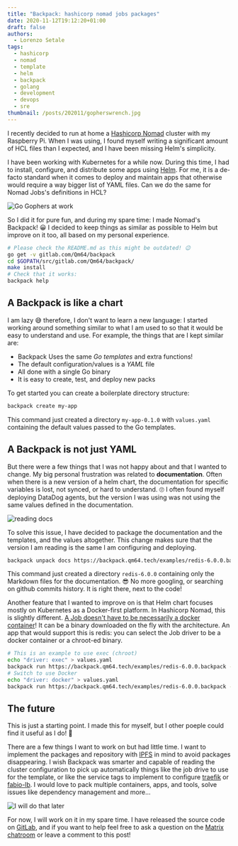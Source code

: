 ```yaml
---
title: "Backpack: hashicorp nomad jobs packages"
date: 2020-11-12T19:12:20+01:00
draft: false
authors:
  - Lorenzo Setale
tags:
  - hashicorp
  - nomad
  - template
  - helm
  - backpack
  - golang
  - development
  - devops
  - sre
thumbnail: /posts/202011/gopherswrench.jpg
---
```

I recently decided to run at home a [Hashicorp Nomad](https://www.nomadproject.io) 
cluster with my Raspberry Pi. When I was using, I found myself writing a 
significant amount of HCL files than I expected, and I have been missing Helm's 
simplicity.

I have been working with Kubernetes for a while now. During this time, I had to 
install, configure, and distribute some apps using [Helm](https://helm.sh). 
For me, it is a de-facto standard when it comes to deploy and maintain apps that
otherwise would require a way bigger list of YAML files. Can we do the same for 
Nomad Jobs's definitions in HCL?

<!--more-->
![Go Gophers at work](/posts/202011/gopherswrench.jpg#center)

So I did it for pure fun, and during my spare time: I made Nomad's Backpack! 😀 
I decided to keep things as similar as possible to Helm but improve on it too,
all based on my personal experience.

```bash
# Please check the README.md as this might be outdated! 😉
go get -v gitlab.com/Qm64/backpack
cd $GOPATH/src/gitlab.com/Qm64/backpack/
make install
# Check that it works:
backpack help
```

## A Backpack is like a chart
I am lazy 😅 therefore, I don't want to learn a new language: I started working 
around something similar to what I am used to so that it would be easy to 
understand and use. For example, the things that are I kept similar are:

* Backpack Uses the same *Go templates* and extra functions!
* The default configuration/values is a *YAML* file
* All done with a single Go binary
* It is easy to create, test, and deploy new packs

To get started you can create a boilerplate directory structure:

```bash
backpack create my-app
```

This command just created a directory `my-app-0.1.0` with `values.yaml` containing 
the default values passed to the Go templates. 

## A Backpack is not just YAML

But there were a few things that I was not happy about and that I wanted to 
change. My big personal frustration was related to **documentation**. Often when 
there is a new version of a helm chart, the documentation for specific variables
is lost, not synced, or hard to understand. 🙄 I often found myself deploying 
DataDog agents, but the version I was using was not using the same values 
defined in the documentation. 

![reading docs](/posts/202011/reading.gif)

To solve this issue, I have decided to package the documentation and the 
templates, and the values altogether. This change makes sure that the version 
I am reading is the same I am configuring and deploying.

```bash
backpack unpack docs https://backpack.qm64.tech/examples/redis-6.0.0.backpack
```

This command just created a directory `redis-6.0.0` containing only the Markdown
files for the documentation. 😎 No more googling, or searching on github commits
history. It is right there, next to the code! 

Another feature that I wanted to improve on is that Helm chart focuses mostly on
Kubernetes as a Docker-first platform. In Hashicorp Nomad, this is slightly 
different. 
[A Job doesn't have to be necessarily a docker container](https://www.nomadproject.io/docs/drivers)! 
It can be a binary downloaded on the fly with the architecture. An app that 
would support this is redis: you can select the Job driver to be a docker 
container or a chroot-ed binary.

```bash
# This is an example to use exec (chroot)
echo "driver: exec" > values.yaml
backpack run https://backpack.qm64.tech/examples/redis-6.0.0.backpack -f values.yaml
# Switch to use Docker
echo "driver: docker" > values.yaml
backpack run https://backpack.qm64.tech/examples/redis-6.0.0.backpack -f values.yaml
```

## The future

This is just a starting point. I made this for myself, but I other poeple could
find it useful as I do! 🤞 

There are a few things I want to work on but had little time. I want to 
implement the packages and repository with [IPFS](https://ipfs.io/) in mind to 
avoid packages disappearing. I wish Backpack was smarter and capable of reading 
the cluster configuration to pick up automatically things like the job drive to 
use for the template, or like the service tags to implement to configure 
[traefik](https://learn.hashicorp.com/tutorials/nomad/load-balancing-traefik) 
or [fabio-lb](https://fabiolb.net). I would love to pack multiple containers, 
apps, and tools, solve issues like dependency management and more... 

![I will do that later](/posts/202011/karenwalker-later.gif#smallSquare)

For now, I will work on it in my spare time. I have released the source code on 
[GitLab](https://gitlab.com/Qm64/backpack), and if you want to help feel free
to ask a question on the 
[Matrix chatroom](https://matrix.to/#/#qm64:matrix.org?via=matrix.org) or leave
a comment to this post!
